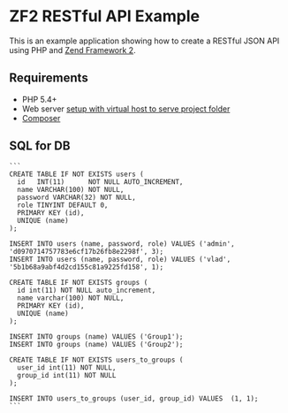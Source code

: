 # ZF2 RESTful API Example

This is an example application showing how to create a RESTful JSON API using PHP and [Zend Framework 2](http://framework.zend.com/).

## Requirements

* PHP 5.4+
* Web server [setup with virtual host to serve project folder](http://framework.zend.com/manual/2.2/en/user-guide/skeleton-application.html#virtual-host)
* [Composer](http://getcomposer.org/)

## SQL for DB

    ```
    CREATE TABLE IF NOT EXISTS users (
	  id   INT(11)      NOT NULL AUTO_INCREMENT,
	  name VARCHAR(100) NOT NULL,
	  password VARCHAR(32) NOT NULL,
	  role TINYINT DEFAULT 0,
	  PRIMARY KEY (id),
	  UNIQUE (name)
	);

	INSERT INTO users (name, password, role) VALUES ('admin', 'd0970714757783e6cf17b26fb8e2298f', 3);
	INSERT INTO users (name, password, role) VALUES ('vlad', '5b1b68a9abf4d2cd155c81a9225fd158', 1);

	CREATE TABLE IF NOT EXISTS groups (
	  id int(11) NOT NULL auto_increment,
	  name varchar(100) NOT NULL,
	  PRIMARY KEY (id),
	  UNIQUE (name)
	);

	INSERT INTO groups (name) VALUES ('Group1');
	INSERT INTO groups (name) VALUES ('Group2');

	CREATE TABLE IF NOT EXISTS users_to_groups (
	  user_id int(11) NOT NULL,
	  group_id int(11) NOT NULL
	);

	INSERT INTO users_to_groups (user_id, group_id) VALUES  (1, 1);
    ```
